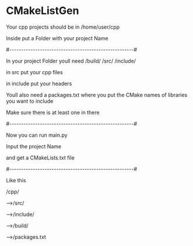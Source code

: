 # CMakeListGen
Your cpp projects should be in /home/user/cpp

Inside put a Folder with your project Name

#-----------------------------------------------------#

In your project Folder youll need
/build/ /src/ /include/

in src put your cpp files

in include put your headers

Youll also need a packages.txt where you put the CMake names of libraries you want to include

Make sure there is at least one in there

#-----------------------------------------------------#

Now you can run main.py 

Input the project Name

and get a CMakeLists.txt file

#-----------------------------------------------------#

Like this

/cpp/

-->/src/
  
-->/include/
  
-->/build/
  
-->/packages.txt
  


